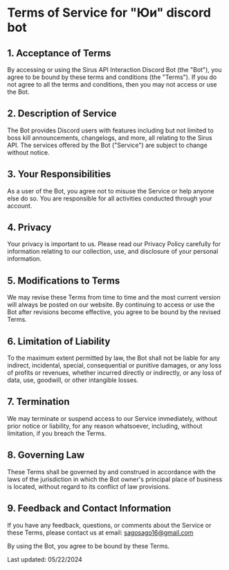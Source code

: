 # Terms of Service for "Юи" discord bot

## 1. Acceptance of Terms
By accessing or using the Sirus API Interaction Discord Bot (the "Bot"), you agree to be bound by these terms and conditions (the "Terms"). If you do not agree to all the terms and conditions, then you may not access or use the Bot.

## 2. Description of Service
The Bot provides Discord users with features including but not limited to boss kill announcements, changelogs, and more, all relating to the Sirus API. The services offered by the Bot ("Service") are subject to change without notice.

## 3. Your Responsibilities
As a user of the Bot, you agree not to misuse the Service or help anyone else do so. You are responsible for all activities conducted through your account.

## 4. Privacy
Your privacy is important to us. Please read our Privacy Policy carefully for information relating to our collection, use, and disclosure of your personal information.

## 5. Modifications to Terms
We may revise these Terms from time to time and the most current version will always be posted on our website. By continuing to access or use the Bot after revisions become effective, you agree to be bound by the revised Terms.

## 6. Limitation of Liability
To the maximum extent permitted by law, the Bot shall not be liable for any indirect, incidental, special, consequential or punitive damages, or any loss of profits or revenues, whether incurred directly or indirectly, or any loss of data, use, goodwill, or other intangible losses.

## 7. Termination
We may terminate or suspend access to our Service immediately, without prior notice or liability, for any reason whatsoever, including, without limitation, if you breach the Terms.

## 8. Governing Law
These Terms shall be governed by and construed in accordance with the laws of the jurisdiction in which the Bot owner's principal place of business is located, without regard to its conflict of law provisions.

## 9. Feedback and Contact Information
If you have any feedback, questions, or comments about the Service or these Terms, please contact us at email: sagosago16@gmail.com

By using the Bot, you agree to be bound by these Terms.

Last updated: 05/22/2024
